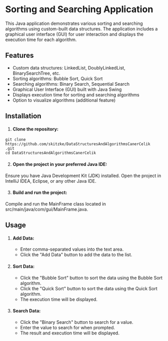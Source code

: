 # Sorting and Searching Application
This Java application demonstrates various sorting and searching algorithms using custom-built data structures. The application includes a graphical user interface (GUI) for user interaction and displays the execution time for each algorithm.

## Features
* Custom data structures: LinkedList, DoublyLinkedList, BinarySearchTree, etc.
* Sorting algorithms: Bubble Sort, Quick Sort
* Searching algorithms: Binary Search, Sequential Search
* Graphical User Interface (GUI) built with Java Swing
* Displays execution time for sorting and searching algorithms
* Option to visualize algorithms (additional feature)

## Installation
1. #### Clone the repository:
```
git clone https://github.com/skitzke/DataStructuresAndAlgorithmsCanerCelik
.git
cd DataStructuresAndAlgorithmsCanerCelik
```
2. #### Open the project in your preferred Java IDE:

Ensure you have Java Development Kit (JDK) installed.
Open the project in IntelliJ IDEA, Eclipse, or any other Java IDE.

3. #### Build and run the project:

Compile and run the MainFrame class located in src/main/java/com/gui/MainFrame.java.

## Usage
1. #### Add Data:
   * Enter comma-separated values into the text area.
   * Click the "Add Data" button to add the data to the list.


2. #### Sort Data:
   * Click the "Bubble Sort" button to sort the data using the Bubble Sort algorithm.
   * Click the "Quick Sort" button to sort the data using the Quick Sort algorithm.
   * The execution time will be displayed.


3. #### Search Data:
   * Click the "Binary Search" button to search for a value.
   * Enter the value to search for when prompted.
   * The result and execution time will be displayed.

